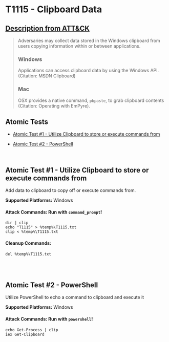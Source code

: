 # T1115 - Clipboard Data
## [Description from ATT&CK](https://attack.mitre.org/wiki/Technique/T1115)
<blockquote>Adversaries may collect data stored in the Windows clipboard from users copying information within or between applications. 

### Windows

Applications can access clipboard data by using the Windows API. (Citation: MSDN Clipboard) 

### Mac

OSX provides a native command, <code>pbpaste</code>, to grab clipboard contents  (Citation: Operating with EmPyre).</blockquote>

## Atomic Tests

- [Atomic Test #1 - Utilize Clipboard to store or execute commands from](#atomic-test-1---utilize-clipboard-to-store-or-execute-commands-from)

- [Atomic Test #2 - PowerShell](#atomic-test-2---powershell)


<br/>

## Atomic Test #1 - Utilize Clipboard to store or execute commands from
Add data to clipboard to copy off or execute commands from.

**Supported Platforms:** Windows



#### Attack Commands: Run with `command_prompt`! 
```
dir | clip
echo "T1115" > %temp%\T1115.txt
clip < %temp%\T1115.txt
```

#### Cleanup Commands:
```
del %temp%\T1115.txt
```





<br/>
<br/>

## Atomic Test #2 - PowerShell
Utilize PowerShell to echo a command to clipboard and execute it

**Supported Platforms:** Windows



#### Attack Commands: Run with `powershell`! 
```
echo Get-Process | clip
iex Get-Clipboard
```






<br/>
